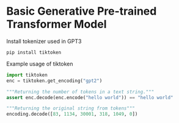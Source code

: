# Basic Generative Pre-trained Transformer Model

Install tokenizer used in GPT3
```
pip install tiktoken
```
Example usage of tiktoken
```python
import tiktoken
enc = tiktoken.get_encoding("gpt2")

"""Returning the number of tokens in a text string."""
assert enc.decode(enc.encode("hello world")) == "hello world"

"""Returning the original string from tokens"""
encoding.decode([83, 1134, 30001, 318, 1049, 0])
```
